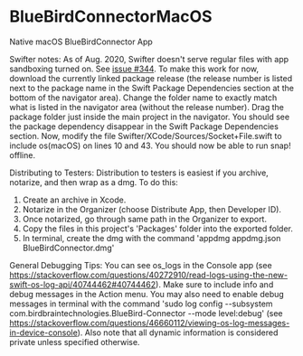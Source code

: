# BlueBirdConnectorMacOS
Native macOS BlueBirdConnector App

Swifter notes:
As of Aug. 2020, Swifter doesn't serve regular files with app sandboxing turned on. See [issue #344](https://github.com/httpswift/swifter/issues/344). To make this work for now, download the currently linked package release (the release number is listed next to the package name in the Swift Package Dependencies section at the bottom of the navigator area). Change the folder name to exactly match what is listed in the navigator area (without the release number). Drag the package folder just inside the main project in the navigator. You should see the package dependency disappear in the Swift Package Dependencies section. Now, modify the file Swifter/XCode/Sources/Socket+File.swift to include os(macOS) on lines 10 and 43. You should now be able to run snap! offline.

Distributing to Testers:
Distribution to testers is easiest if you archive, notarize, and then wrap as a dmg. To do this:
1. Create an archive in Xcode.
2. Notarize in the Organizer (choose Distribute App, then Developer ID).
3. Once notarized, go through same path in the Organizer to export.
4. Copy the files in this project's 'Packages' folder into the exported folder.
5. In terminal, create the dmg with the command 'appdmg appdmg.json BlueBirdConnector.dmg'

General Debugging Tips:
You can see os_logs in the Console app (see https://stackoverflow.com/questions/40272910/read-logs-using-the-new-swift-os-log-api/40744462#40744462). Make sure to include info and debug messages in the Action menu. You may also need to enable debug messages in terminal with the command 'sudo log config --subsystem com.birdbraintechnologies.BlueBird-Connector --mode level:debug' (see https://stackoverflow.com/questions/46660112/viewing-os-log-messages-in-device-console). Also note that all dynamic information is considered private unless specified otherwise.
